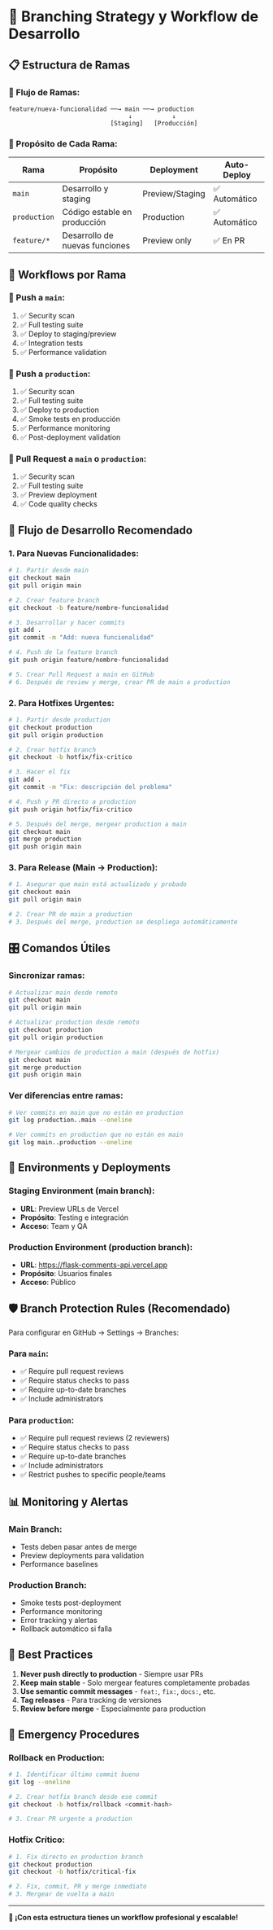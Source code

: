 # 🌿 Branching Strategy y Workflow de Desarrollo

## 📋 **Estructura de Ramas**

### **🔄 Flujo de Ramas:**

```
feature/nueva-funcionalidad ──→ main ──→ production
                                 ↓           ↓
                            [Staging]   [Producción]
```

### **🎯 Propósito de Cada Rama:**

| Rama | Propósito | Deployment | Auto-Deploy |
|------|-----------|------------|-------------|
| `main` | Desarrollo y staging | Preview/Staging | ✅ Automático |
| `production` | Código estable en producción | Production | ✅ Automático |
| `feature/*` | Desarrollo de nuevas funciones | Preview only | ✅ En PR |

## 🚀 **Workflows por Rama**

### **🔹 Push a `main`:**
1. ✅ Security scan
2. ✅ Full testing suite  
3. ✅ Deploy to staging/preview
4. ✅ Integration tests
5. ✅ Performance validation

### **🔹 Push a `production`:**
1. ✅ Security scan
2. ✅ Full testing suite
3. ✅ Deploy to production
4. ✅ Smoke tests en producción
5. ✅ Performance monitoring
6. ✅ Post-deployment validation

### **🔹 Pull Request a `main` o `production`:**
1. ✅ Security scan
2. ✅ Full testing suite
3. ✅ Preview deployment
4. ✅ Code quality checks

## 📝 **Flujo de Desarrollo Recomendado**

### **1. Para Nuevas Funcionalidades:**
```bash
# 1. Partir desde main
git checkout main
git pull origin main

# 2. Crear feature branch
git checkout -b feature/nombre-funcionalidad

# 3. Desarrollar y hacer commits
git add .
git commit -m "Add: nueva funcionalidad"

# 4. Push de la feature branch
git push origin feature/nombre-funcionalidad

# 5. Crear Pull Request a main en GitHub
# 6. Después de review y merge, crear PR de main a production
```

### **2. Para Hotfixes Urgentes:**
```bash
# 1. Partir desde production
git checkout production
git pull origin production

# 2. Crear hotfix branch
git checkout -b hotfix/fix-critico

# 3. Hacer el fix
git add .
git commit -m "Fix: descripción del problema"

# 4. Push y PR directo a production
git push origin hotfix/fix-critico

# 5. Después del merge, mergear production a main
git checkout main
git merge production
git push origin main
```

### **3. Para Release (Main → Production):**
```bash
# 1. Asegurar que main está actualizado y probado
git checkout main
git pull origin main

# 2. Crear PR de main a production
# 3. Después del merge, production se despliega automáticamente
```

## 🎛️ **Comandos Útiles**

### **Sincronizar ramas:**
```bash
# Actualizar main desde remoto
git checkout main
git pull origin main

# Actualizar production desde remoto  
git checkout production
git pull origin production

# Mergear cambios de production a main (después de hotfix)
git checkout main
git merge production
git push origin main
```

### **Ver diferencias entre ramas:**
```bash
# Ver commits en main que no están en production
git log production..main --oneline

# Ver commits en production que no están en main
git log main..production --oneline
```

## 🔄 **Environments y Deployments**

### **Staging Environment (main branch):**
- **URL**: Preview URLs de Vercel
- **Propósito**: Testing e integración
- **Acceso**: Team y QA

### **Production Environment (production branch):**
- **URL**: https://flask-comments-api.vercel.app
- **Propósito**: Usuarios finales
- **Acceso**: Público

## 🛡️ **Branch Protection Rules (Recomendado)**

Para configurar en GitHub → Settings → Branches:

### **Para `main`:**
- ✅ Require pull request reviews
- ✅ Require status checks to pass
- ✅ Require up-to-date branches
- ✅ Include administrators

### **Para `production`:**  
- ✅ Require pull request reviews (2 reviewers)
- ✅ Require status checks to pass
- ✅ Require up-to-date branches
- ✅ Include administrators
- ✅ Restrict pushes to specific people/teams

## 📊 **Monitoring y Alertas**

### **Main Branch:**
- Tests deben pasar antes de merge
- Preview deployments para validation
- Performance baselines

### **Production Branch:**
- Smoke tests post-deployment
- Performance monitoring
- Error tracking y alertas
- Rollback automático si falla

## 🎯 **Best Practices**

1. **Never push directly to production** - Siempre usar PRs
2. **Keep main stable** - Solo mergear features completamente probadas
3. **Use semantic commit messages** - `feat:`, `fix:`, `docs:`, etc.
4. **Tag releases** - Para tracking de versiones
5. **Review before merge** - Especialmente para production

## 🚨 **Emergency Procedures**

### **Rollback en Production:**
```bash
# 1. Identificar último commit bueno
git log --oneline

# 2. Crear hotfix branch desde ese commit
git checkout -b hotfix/rollback <commit-hash>

# 3. Crear PR urgente a production
```

### **Hotfix Crítico:**
```bash
# 1. Fix directo en production branch
git checkout production
git checkout -b hotfix/critical-fix

# 2. Fix, commit, PR y merge inmediato
# 3. Mergear de vuelta a main
```

---

**🎉 ¡Con esta estructura tienes un workflow profesional y escalable!**

